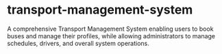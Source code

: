 # transport-management-system
A comprehensive Transport Management System enabling users to book buses and manage their profiles, while allowing administrators to manage schedules, drivers, and overall system operations.
